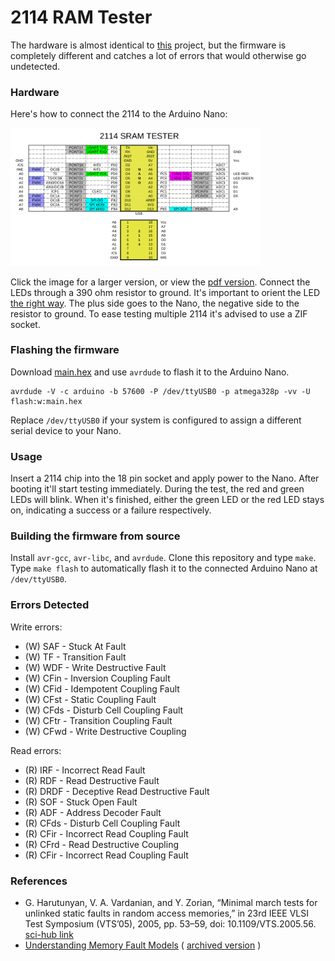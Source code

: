# 2114 RAM Tester

The hardware is almost identical to [this](https://github.com/gpimblott/SRAM2114_Tester) project,
but the firmware is completely different and catches a lot of errors that would otherwise go
undetected.

### Hardware

Here's how to connect the 2114 to the Arduino Nano:

<img src="doc/ramtest2114.png" width=400></img>

Click the image for a larger version, or view the [pdf version](doc/ramtest2114.pdf).
Connect the LEDs through a 390 ohm resistor to ground.
It's important to orient the LED [the right way](https://www.switchelectronics.co.uk/blogs/news/led-polarity-basic-guide).
The plus side goes to the Nano, the negative side to the resistor to ground.
To ease testing multiple 2114 it's advised to use a ZIF socket.

### Flashing the firmware

Download [main.hex](https://github.com/ivop/ramtest2114/raw/refs/heads/master/main.hex) and use ```avrdude``` to flash it to the Arduino Nano.

```
avrdude -V -c arduino -b 57600 -P /dev/ttyUSB0 -p atmega328p -vv -U flash:w:main.hex
````

Replace ```/dev/ttyUSB0``` if your system is configured to assign a different serial device to your Nano.

### Usage

Insert a 2114 chip into the 18 pin socket and apply power to the Nano.
After booting it'll start testing immediately.
During the test, the red and green LEDs will blink.
When it's finished, either the green LED or the red LED stays on, indicating a success or a failure respectively.

### Building the firmware from source

Install ```avr-gcc```, ```avr-libc```, and ```avrdude```.
Clone this repository and type ```make```.
Type ```make flash``` to automatically flash it to the connected Arduino Nano at ```/dev/ttyUSB0```.

### Errors Detected

Write errors:

* (W) SAF - Stuck At Fault
* (W) TF - Transition Fault
* (W) WDF - Write Destructive Fault
* (W) CFin - Inversion Coupling Fault
* (W) CFid - Idempotent Coupling Fault
* (W) CFst - Static Coupling Fault
* (W) CFds - Disturb Cell Coupling Fault
* (W) CFtr - Transition Coupling Fault
* (W) CFwd - Write Destructive Coupling

Read errors:

* (R) IRF - Incorrect Read Fault
* (R) RDF - Read Destructive Fault
* (R) DRDF - Deceptive Read Destructive Fault
* (R) SOF - Stuck Open Fault
* (R) ADF - Address Decoder Fault
* (R) CFds - Disturb Cell Coupling Fault
* (R) CFir - Incorrect Read Coupling Fault
* (R) CFrd - Read Destructive Coupling
* (R) CFir - Incorrect Read Coupling Fault

### References

* G. Harutunyan, V. A. Vardanian, and Y. Zorian, “Minimal march tests for unlinked static faults in random access memories,”
in 23rd IEEE VLSI Test Symposium (VTS’05), 2005, pp. 53–59, doi: 10.1109/VTS.2005.56.
[sci-hub link](https://sci-hub.se/10.1109/VTS.2005.56)
* [Understanding Memory Fault Models](https://www.embedded.com/understanding-memory-fault-models/)
( [archived version](https://web.archive.org/web/20240420233156/https://www.embedded.com/understanding-memory-fault-models/) )
